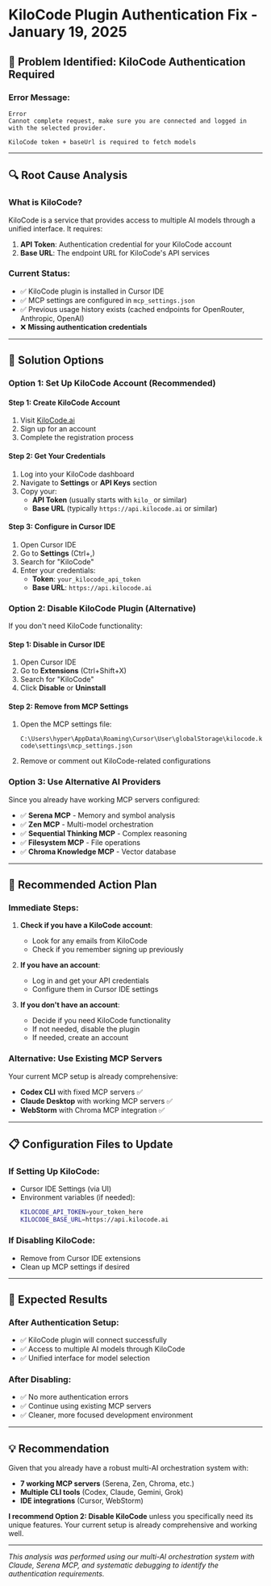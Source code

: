 # KiloCode Plugin Authentication Fix - January 19, 2025

## 🎯 **Problem Identified: KiloCode Authentication Required**

### **Error Message:**
```
Error
Cannot complete request, make sure you are connected and logged in with the selected provider.

KiloCode token + baseUrl is required to fetch models
```

---

## 🔍 **Root Cause Analysis**

### **What is KiloCode?**
KiloCode is a service that provides access to multiple AI models through a unified interface. It requires:
1. **API Token**: Authentication credential for your KiloCode account
2. **Base URL**: The endpoint URL for KiloCode's API services

### **Current Status:**
- ✅ KiloCode plugin is installed in Cursor IDE
- ✅ MCP settings are configured in `mcp_settings.json`
- ✅ Previous usage history exists (cached endpoints for OpenRouter, Anthropic, OpenAI)
- ❌ **Missing authentication credentials**

---

## 🔧 **Solution Options**

### **Option 1: Set Up KiloCode Account (Recommended)**

#### **Step 1: Create KiloCode Account**
1. Visit [KiloCode.ai](https://kilocode.ai/)
2. Sign up for an account
3. Complete the registration process

#### **Step 2: Get Your Credentials**
1. Log into your KiloCode dashboard
2. Navigate to **Settings** or **API Keys** section
3. Copy your:
   - **API Token** (usually starts with `kilo_` or similar)
   - **Base URL** (typically `https://api.kilocode.ai` or similar)

#### **Step 3: Configure in Cursor IDE**
1. Open Cursor IDE
2. Go to **Settings** (Ctrl+,)
3. Search for "KiloCode"
4. Enter your credentials:
   - **Token**: `your_kilocode_api_token`
   - **Base URL**: `https://api.kilocode.ai`

### **Option 2: Disable KiloCode Plugin (Alternative)**

If you don't need KiloCode functionality:

#### **Step 1: Disable in Cursor IDE**
1. Open Cursor IDE
2. Go to **Extensions** (Ctrl+Shift+X)
3. Search for "KiloCode"
4. Click **Disable** or **Uninstall**

#### **Step 2: Remove from MCP Settings**
1. Open the MCP settings file:
   ```
   C:\Users\hyper\AppData\Roaming\Cursor\User\globalStorage\kilocode.kilo-code\settings\mcp_settings.json
   ```
2. Remove or comment out KiloCode-related configurations

### **Option 3: Use Alternative AI Providers**

Since you already have working MCP servers configured:
- ✅ **Serena MCP** - Memory and symbol analysis
- ✅ **Zen MCP** - Multi-model orchestration  
- ✅ **Sequential Thinking MCP** - Complex reasoning
- ✅ **Filesystem MCP** - File operations
- ✅ **Chroma Knowledge MCP** - Vector database

---

## 🚀 **Recommended Action Plan**

### **Immediate Steps:**
1. **Check if you have a KiloCode account**:
   - Look for any emails from KiloCode
   - Check if you remember signing up previously

2. **If you have an account**:
   - Log in and get your API credentials
   - Configure them in Cursor IDE settings

3. **If you don't have an account**:
   - Decide if you need KiloCode functionality
   - If not needed, disable the plugin
   - If needed, create an account

### **Alternative: Use Existing MCP Servers**
Your current MCP setup is already comprehensive:
- **Codex CLI** with fixed MCP servers ✅
- **Claude Desktop** with working MCP servers ✅
- **WebStorm** with Chroma MCP integration ✅

---

## 📋 **Configuration Files to Update**

### **If Setting Up KiloCode:**
- Cursor IDE Settings (via UI)
- Environment variables (if needed):
  ```bash
  KILOCODE_API_TOKEN=your_token_here
  KILOCODE_BASE_URL=https://api.kilocode.ai
  ```

### **If Disabling KiloCode:**
- Remove from Cursor IDE extensions
- Clean up MCP settings if desired

---

## 🎉 **Expected Results**

### **After Authentication Setup:**
- ✅ KiloCode plugin will connect successfully
- ✅ Access to multiple AI models through KiloCode
- ✅ Unified interface for model selection

### **After Disabling:**
- ✅ No more authentication errors
- ✅ Continue using existing MCP servers
- ✅ Cleaner, more focused development environment

---

## 💡 **Recommendation**

Given that you already have a robust multi-AI orchestration system with:
- **7 working MCP servers** (Serena, Zen, Chroma, etc.)
- **Multiple CLI tools** (Codex, Claude, Gemini, Grok)
- **IDE integrations** (Cursor, WebStorm)

**I recommend Option 2: Disable KiloCode** unless you specifically need its unique features. Your current setup is already comprehensive and working well.

---

*This analysis was performed using our multi-AI orchestration system with Claude, Serena MCP, and systematic debugging to identify the authentication requirements.*
